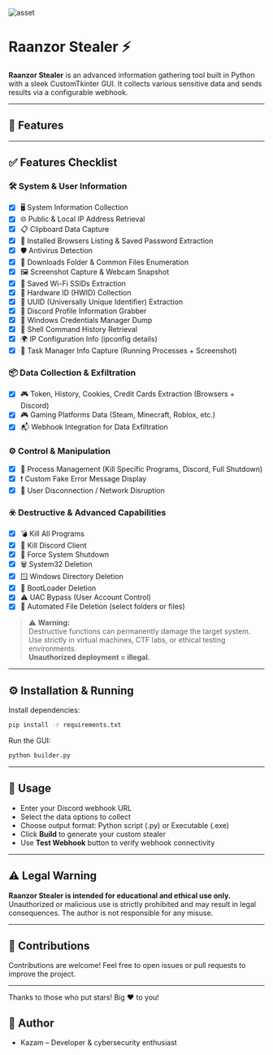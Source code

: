 ![asset](https://github.com/user-attachments/assets/df536d9c-7b1d-4ebd-8ea3-e510f5651dcf)



# Raanzor Stealer ⚡️

**Raanzor Stealer** is an advanced information gathering tool built in Python with a sleek CustomTkinter GUI. It collects various sensitive data and sends results via a configurable webhook.

---

## 🚀 Features

---
## ✅ Features Checklist

### 🛠️ System & User Information
- [x] 🖥️ System Information Collection  
- [x] 🌐 Public & Local IP Address Retrieval  
- [x] 📋 Clipboard Data Capture  
- [x] 📝 Installed Browsers Listing & Saved Password Extraction  
- [x] 🛡️ Antivirus Detection  
- [x] 📁 Downloads Folder & Common Files Enumeration  
- [x] 🖼️ Screenshot Capture & Webcam Snapshot  
- [x] 📶 Saved Wi-Fi SSIDs Extraction  
- [x] 💽 Hardware ID (HWID) Collection  
- [x] 🧬 UUID (Universally Unique Identifier) Extraction  
- [x] 👤 Discord Profile Information Grabber  
- [x] 🔑 Windows Credentials Manager Dump  
- [x] 🧠 Shell Command History Retrieval  
- [x] 🌍 IP Configuration Info (ipconfig details)  
- [x] 🧾 Task Manager Info Capture (Running Processes + Screenshot)  

### 📦 Data Collection & Exfiltration
- [x] 🎮 Token, History, Cookies, Credit Cards Extraction (Browsers + Discord)  
- [x] 🎮 Gaming Platforms Data (Steam, Minecraft, Roblox, etc.)  
- [x] 📬 Webhook Integration for Data Exfiltration  

### ⚙️ Control & Manipulation
- [x] 🧨 Process Management (Kill Specific Programs, Discord, Full Shutdown)  
- [x] ❗ Custom Fake Error Message Display  
- [x] 🔌 User Disconnection / Network Disruption  

### ☣️ Destructive & Advanced Capabilities
- [x] 💣 Kill All Programs  
- [x] 🔻 Kill Discord Client  
- [x] 📴 Force System Shutdown  
- [x] 🗑️ System32 Deletion  
- [x] 🪟 Windows Directory Deletion  
- [x] 🔧 BootLoader Deletion  
- [x] ⚠️ UAC Bypass (User Account Control)  
- [x] 🧼 Automated File Deletion (select folders or files)

> ⚠️ **Warning:**  
> Destructive functions can permanently damage the target system. Use strictly in virtual machines, CTF labs, or ethical testing environments.  
> **Unauthorized deployment = illegal.**


---

## ⚙️ Installation & Running

Install dependencies:

```bash
pip install -r requirements.txt
````

Run the GUI:

```bash
python builder.py
```

---

## 🎯 Usage

* Enter your Discord webhook URL
* Select the data options to collect
* Choose output format: Python script (.py) or Executable (.exe)
* Click **Build** to generate your custom stealer
* Use **Test Webhook** button to verify webhook connectivity

---

## ⚠️ Legal Warning

**Raanzor Stealer is intended for educational and ethical use only.**
Unauthorized or malicious use is strictly prohibited and may result in legal consequences.
The author is not responsible for any misuse.

---

## 🤝 Contributions

Contributions are welcome! Feel free to open issues or pull requests to improve the project.

---

Thanks to those who put stars! Big ❤️ to you!

## 👤 Author

* Kazam – Developer & cybersecurity enthusiast

